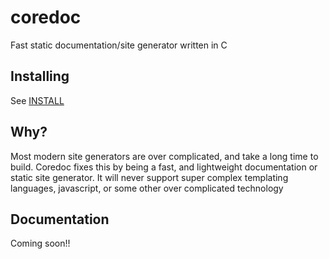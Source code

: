 # coredoc
Fast static documentation/site generator written in C

## Installing
See [INSTALL](INSTALL)

## Why?
Most modern site generators are over complicated, and take a long time to build.
Coredoc fixes this by being a fast, and lightweight documentation or static site generator.
It will never support super complex templating languages, javascript, or some other over complicated technology

## Documentation
Coming soon!!
